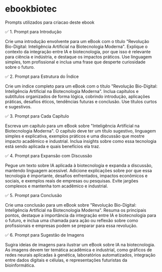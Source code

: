# ebookbiotec

Prompts utilizados para criacao deste ebook

✅ 1. Prompt para Introdução

Crie uma introdução envolvente para um eBook com o título "Revolução Bio-Digital: Inteligência Artificial na Biotecnologia Moderna". Explique o contexto da integração entre IA e biotecnologia, por que isso é relevante para ciência e indústria, e destaque os impactos práticos. Use linguagem simples, tom profissional e inclua uma frase que desperte curiosidade sobre o futuro.

✅ 2. Prompt para Estrutura do Índice

Crie um índice completo para um eBook com o título "Revolução Bio-Digital: Inteligência Artificial na Biotecnologia Moderna". Inclua capítulos e subtítulos organizados de forma lógica, cobrindo introdução, aplicações práticas, desafios éticos, tendências futuras e conclusão. Use títulos curtos e sugestivos.

✅ 3. Prompt para Cada Capítulo

Escreva um capítulo para um eBook sobre "Inteligência Artificial na Biotecnologia Moderna". O capítulo deve ter um título sugestivo, linguagem simples e explicativa, exemplos práticos e uma discussão que mostre impacto acadêmico e industrial. Inclua insights sobre como essa tecnologia está sendo aplicada e quais benefícios ela traz.

✅ 4. Prompt para Expansão com Discussão

Pegue um texto sobre IA aplicada à biotecnologia e expanda a discussão, mantendo linguagem acessível. Adicione explicações sobre por que essa tecnologia é importante, desafios enfrentados, impactos econômicos e sociais, e exemplos reais de empresas ou pesquisas. Evite jargões complexos e mantenha tom acadêmico e industrial.

✅ 5. Prompt para Conclusão

Crie uma conclusão para um eBook sobre "Revolução Bio-Digital: Inteligência Artificial na Biotecnologia Moderna". Resuma os principais pontos, destaque a importância da integração entre IA e biotecnologia para o futuro, e inclua uma chamada para ação ou reflexão sobre como profissionais e empresas podem se preparar para essa revolução.

✅ 6. Prompt para Sugestão de Imagens

Sugira ideias de imagens para ilustrar um eBook sobre IA na biotecnologia. As imagens devem ter temática acadêmica e industrial, como gráficos de redes neurais aplicadas à genética, laboratórios automatizados, integração entre dados digitais e células, e representações futuristas da bioinformática.
